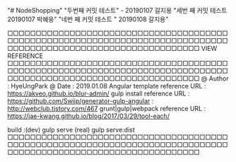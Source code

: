 "# NodeShopping" 
"두번째 커밋 테스트" - 20190107 갈지용
"세번 째 커밋 테스트 20190107 박혜웅"
"네번 째 커밋 테스트 " 20190108 갈지용"

□□□□□□□□□□□□□□□□□□□□□□□□□□□□□□□□□□□□□□□□□□□□□□□□□□□□□□□□□□□□□□□□□□□□□□□□□□□□□□□□□□□□□□□□□□□□□□□□□□□□□□□□□□□□□□□□
                                            VIEW REFERENCE
□□□□□□□□□□□□□□□□□□□□□□□□□□□□□□□□□□□□□□□□□□□□□□□□□□□□□□□□□□□□□□□□□□□□□□□□□□□□□□□□□□□□□□□□□□□□□□□□□□□□□□□□□□□□□□□□
@ Author : HyeUngPark
@ Date   : 2019.01.08 
Angular template reference URL   : https://akveo.github.io/blur-admin/
gulp install     reference URL   : https://github.com/Swiip/generator-gulp-angular
                                 : http://webclub.tistory.com/467
grunt|gulp|webpack reference URL : https://jae-kwang.github.io/blog/2017/03/29/tool-each/

build :(dev)  gulp serve
       (real) gulp serve:dist
□□□□□□□□□□□□□□□□□□□□□□□□□□□□□□□□□□□□□□□□□□□□□□□□□□□□□□□□□□□□□□□□□□□□□□□□□□□□□□□□□□□□□□□□□□□□□□□□□□□□□□□□□□□□□□□□
